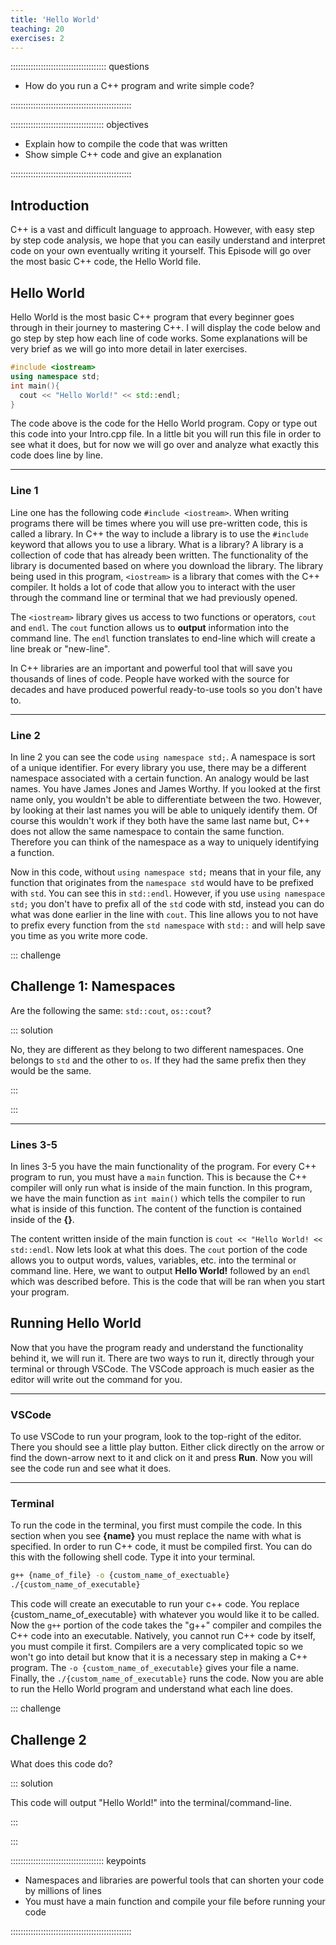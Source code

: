 ```yaml
---
title: 'Hello World'
teaching: 20
exercises: 2
---
```


:::::::::::::::::::::::::::::::::::::: questions 

- How do you run a C++ program and write simple code?

::::::::::::::::::::::::::::::::::::::::::::::::

::::::::::::::::::::::::::::::::::::: objectives

- Explain how to compile the code that was written
- Show simple C++ code and give an explanation

::::::::::::::::::::::::::::::::::::::::::::::::

## Introduction

C++ is a vast and difficult language to approach. However, with easy step by step code analysis, 
we hope that you can easily understand and interpret code on your own eventually writing it yourself.
This Episode will go over the most basic C++ code, the Hello World file.

## Hello World

Hello World is the most basic C++ program that every beginner goes through in their journey to mastering C++.
I will display the code below and go step by step how each line of code works. Some explanations will be 
very brief as we will go into more detail in later exercises.


```cpp
#include <iostream>
using namespace std;
int main(){
  cout << "Hello World!" << std::endl;
}
```

The code above is the code for the Hello World program. Copy or type out this code into your Intro.cpp file.
In a little bit you will run this file in order to see what it does, but for now we will go over and analyze what exactly this code does line by line.

-----

### Line 1
Line one has the following code `#include <iostream>`. When writing programs there will be times where you 
will use pre-written code, this is called a library. In C++ the way to include a library is to use the
`#include` keyword that allows you to use a library. What is a library? A library is a collection of code
that has already been written. The functionality of the library is documented based on where you download
the library. The library being used in this program, `<iostream>` is a library that comes with the C++ 
compiler. It holds a lot of code that allow you to interact with the user through the command line or terminal that we had previously opened.

The `<iostream>` library gives us access to two functions or operators, `cout` and `endl`. The `cout` function allows us to **output** information into the command line. The `endl` function translates to
end-line which will create a line break or "new-line".

In C++ libraries are an important and powerful tool that will save you thousands of lines of code. People
have worked with the source for decades and have produced powerful ready-to-use tools so you don't have to.

-----

### Line 2
In line 2 you can see the code `using namespace std;`. A namespace is sort of a unique identifier. For every
library you use, there may be a different namespace associated with a certain function. An analogy would be
last names. You have James Jones and James Worthy. If you looked at the first name only, you wouldn't be able to differentiate between the two. However, by looking at their last names you will be able to uniquely identify them. Of course this wouldn't work if they both have the same last name but, C++ does not allow the same namespace to contain the same function. Therefore you can think of the namespace as a way to uniquely identifying a function.

Now in this code, without `using namespace std;` means that in your file, any function that originates from the `namespace std` would have to be prefixed with `std`. You can see this in `std::endl`. However, if you use `using namespace std;` you don't have to prefix all of the `std` code with std, instead you can do what was done earlier in the line with `cout`. This line allows you to not have to prefix every function from the `std namespace` with `std::` and will help save you time as you write more code.

::: challenge

## Challenge 1: Namespaces
Are the following the same: `std::cout`, `os::cout`?

::: solution

No, they are different as they belong to two different namespaces. One belongs to `std` and the other to `os`. If they had the same prefix then they would be the same.

:::

:::


-----

### Lines 3-5
In lines 3-5 you have the main functionality of the program. For every C++ program to run, you must have a `main` function. This is because the C++ compiler will only run what is inside of the main function. In this program, we have the main function as `int main()` which tells the compiler to run what is inside of this function.
The content of the function is contained inside of the **{}**.

The content written inside of the main function is `cout << "Hello World! << std::endl`. Now lets look at what this does. The `cout` portion of the code allows you to output words, values, variables, etc. into the terminal or command line. Here, we want to output **Hello World!** followed by an `endl` which was described before. This is the code that will be ran when you start your program.

## Running Hello World

Now that you have the program ready and understand the functionality behind it, we will run it. There are two ways to run it, directly through your terminal or through VSCode. The VSCode approach is much easier as the editor will write out the command for you.

------

### VSCode
To use VSCode to run your program, look to the top-right of the editor. There you should see a little play button. Either click directly on the arrow or find the down-arrow next to it and click on it and press **Run**. Now you will see the code run and see what it does.

------

### Terminal
To run the code in the terminal, you first must compile the code. In this section when you see **{name}** you must replace the name with what is specified. In order to run C++ code, it must be compiled first. You can do this with the following shell code. Type it into your terminal.

```bash
g++ {name_of_file} -o {custom_name_of_exectuable}
./{custom_name_of_executable}
```

This code will create an executable to run your c++ code. You replace {custom_name_of_executable} with whatever you would like it to be called. Now the `g++` portion of the code takes the "g++" compiler and compiles the C++ code into an executable. Natively, you cannot run C++ code by itself, you must compile it first. Compilers are a very complicated topic so we won't go into detail but know that it is a necessary step in making a C++ program. The `-o {custom_name_of_executable}` gives your file a name. Finally, the `./{custom_name_of_executable}` runs the code. Now you are able to run the Hello World program and understand what each line does.

::: challenge

## Challenge 2

What does this code do?

::: solution

This code will output "Hello World!" into the terminal/command-line.

:::

:::

::::::::::::::::::::::::::::::::::::: keypoints 

- Namespaces and libraries are powerful tools that can shorten your code by millions of lines
- You must have a main function and compile your file before running your code

::::::::::::::::::::::::::::::::::::::::::::::::

